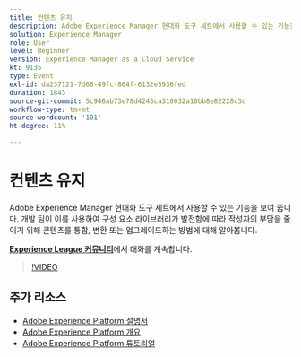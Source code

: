 ```yaml
---
title: 컨텐츠 유지
description: Adobe Experience Manager 현대화 도구 세트에서 사용할 수 있는 기능을 보여 줍니다. 개발 팀이 이를 사용하여 구성 요소 라이브러리가 발전함에 따라 작성자의 부담을 줄이기 위해 콘텐츠를 통합, 변환 또는 업그레이드하는 방법에 대해 알아봅니다.
solution: Experience Manager
role: User
level: Beginner
version: Experience Manager as a Cloud Service
kt: 9135
type: Event
exl-id: da237121-7d66-49fc-864f-6132e3936fed
duration: 1843
source-git-commit: 5c946ab73e78d4243ca310032a10bb8e82228c3d
workflow-type: tm+mt
source-wordcount: '101'
ht-degree: 11%

---
```


# 컨텐츠 유지

Adobe Experience Manager 현대화 도구 세트에서 사용할 수 있는 기능을 보여 줍니다. 개발 팀이 이를 사용하여 구성 요소 라이브러리가 발전함에 따라 작성자의 부담을 줄이기 위해 콘텐츠를 통합, 변환 또는 업그레이드하는 방법에 대해 알아봅니다.

**[Experience League 커뮤니티](https://adobe.ly/3zJuUBH)**&#x200B;에서 대화를 계속합니다.

>[!VIDEO](https://video.tv.adobe.com/v/337577/?quality=12&learn=on&hidetitle=true)

## 추가 리소스

- [Adobe Experience Platform 설명서](https://experienceleague.adobe.com/docs/experience-platform.html)
- [Adobe Experience Platform 개요](https://experienceleague.adobe.com/docs/experience-platform/landing/home.html?lang=ko)
- [Adobe Experience Platform 튜토리얼](https://experienceleague.adobe.com/docs/platform-learn/tutorials/overview.html?lang=en)
